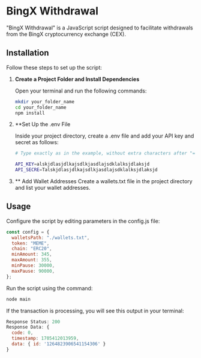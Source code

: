 # BingX Withdrawal

"BingX Withdrawal" is a JavaScript script designed to facilitate withdrawals from the BingX cryptocurrency exchange (CEX).

## Installation

Follow these steps to set up the script:

1. **Create a Project Folder and Install Dependencies**

   Open your terminal and run the following commands:

   ```bash
   mkdir your_folder_name
   cd your_folder_name
   npm install
   ```

2. \*\*Set Up the .env File

   Inside your project directory, create a .env file and add your API key and secret as follows:

   ```bash
   # Type exactly as in the example, without extra characters after "="!

   API_KEY=alskjdlasjdlkajsdlkjasdlajsdklalksjdlaksjd
   API_SECRE=Talskjdlasjdlkajsdlkjasdlajsdklalksjdlaksjd
   ```

3. \*\* Add Wallet Addresses
   Create a wallets.txt file in the project directory and list your wallet addresses.

## Usage

Configure the script by editing parameters in the config.js file:

```javascript
const config = {
  walletsPath: "./wallets.txt",
  token: "MEME",
  chain: "ERC20",
  minAmount: 345,
  maxAmount: 355,
  minPause: 30000,
  maxPause: 90000,
};
```

Run the script using the command:

```bash
node main
```

If the transaction is processing, you will see this output in your terminal:

```javascript
Response Status: 200
Response Data: {
  code: 0,
  timestamp: 1705412013959,
  data: { id: '1264823906541154306' }
}
```
